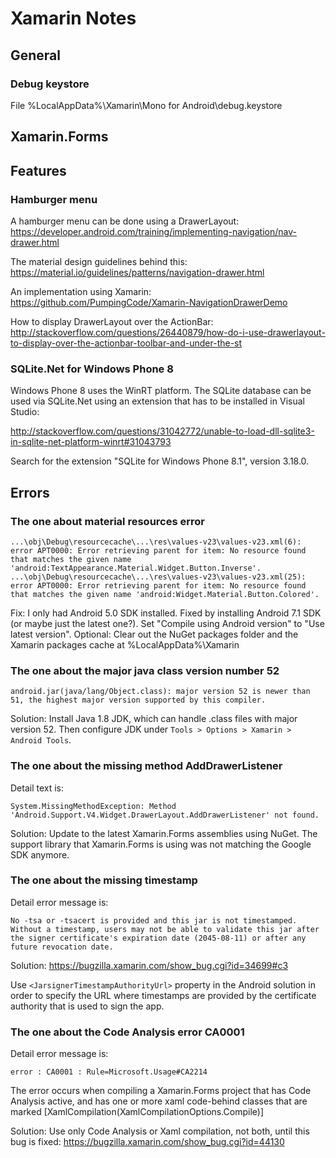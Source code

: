 # Xamarin Notes

## General

### Debug keystore

File
%LocalAppData%\Xamarin\Mono for Android\debug.keystore

## Xamarin.Forms



## Features

### Hamburger menu

A hamburger menu can be done using a DrawerLayout:
https://developer.android.com/training/implementing-navigation/nav-drawer.html

The material design guidelines behind this:
https://material.io/guidelines/patterns/navigation-drawer.html

An implementation using Xamarin:
https://github.com/PumpingCode/Xamarin-NavigationDrawerDemo

How to display DrawerLayout over the ActionBar:
http://stackoverflow.com/questions/26440879/how-do-i-use-drawerlayout-to-display-over-the-actionbar-toolbar-and-under-the-st

### SQLite.Net for Windows Phone 8

Windows Phone 8 uses the WinRT platform. The SQLite database can be used via SQLite.Net using an
extension that has to be installed in Visual Studio:

http://stackoverflow.com/questions/31042772/unable-to-load-dll-sqlite3-in-sqlite-net-platform-winrt#31043793

Search for the extension "SQLite for Windows Phone 8.1", version 3.18.0.

## Errors

### The one about material resources error

    ...\obj\Debug\resourcecache\...\res\values-v23\values-v23.xml(6): error APT0000: Error retrieving parent for item: No resource found that matches the given name 'android:TextAppearance.Material.Widget.Button.Inverse'.
    ...\obj\Debug\resourcecache\...\res\values-v23\values-v23.xml(25): error APT0000: Error retrieving parent for item: No resource found that matches the given name 'android:Widget.Material.Button.Colored'.

Fix: I only had Android 5.0 SDK installed. Fixed by installing Android 7.1 SDK (or maybe just the
latest one?). Set "Compile using Android version" to "Use latest version".
Optional: Clear out the NuGet packages folder and the Xamarin packages cache at
%LocalAppData%\Xamarin

### The one about the major java class version number 52

    android.jar(java/lang/Object.class): major version 52 is newer than 51, the highest major version supported by this compiler.

Solution: Install Java 1.8 JDK, which can handle .class files with major
version 52. Then configure JDK under `Tools > Options > Xamarin > Android
Tools`.

### The one about the missing method AddDrawerListener

Detail text is:

    System.MissingMethodException: Method 'Android.Support.V4.Widget.DrawerLayout.AddDrawerListener' not found.

Solution: Update to the latest Xamarin.Forms assemblies using NuGet. The
support library that Xamarin.Forms is using was not matching the Google SDK
anymore.

### The one about the missing timestamp

Detail error message is:

    No -tsa or -tsacert is provided and this jar is not timestamped. Without a timestamp, users may not be able to validate this jar after the signer certificate's expiration date (2045-08-11) or after any future revocation date.

Solution: https://bugzilla.xamarin.com/show_bug.cgi?id=34699#c3

Use `<JarsignerTimestampAuthorityUrl>` property in the Android solution in order to specify the
URL where timestamps are provided by the certificate authority that is used to sign the app.

### The one about the Code Analysis error CA0001

Detail error message is:

    error : CA0001 : Rule=Microsoft.Usage#CA2214

The error occurs when compiling a Xamarin.Forms project that has Code Analysis active, and has one
or more xaml code-behind classes that are marked [XamlCompilation(XamlCompilationOptions.Compile)]

Solution: Use only Code Analysis or Xaml compilation, not both, until this bug is fixed:
https://bugzilla.xamarin.com/show_bug.cgi?id=44130
